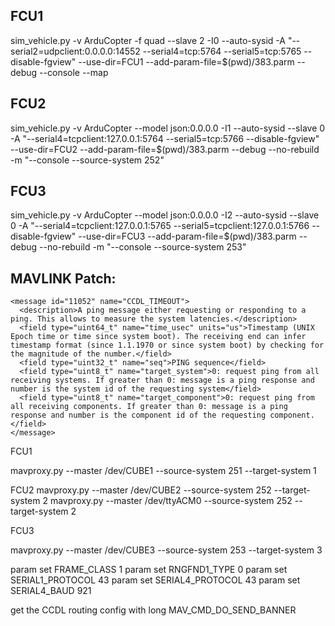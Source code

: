 ## FCU1 

sim_vehicle.py -v ArduCopter -f quad --slave 2 -I0 --auto-sysid -A "--serial2=udpclient:0.0.0.0:14552 --serial4=tcp:5764 --serial5=tcp:5765 --disable-fgview" --use-dir=FCU1 --add-param-file=$(pwd)/383.parm --debug --console --map

## FCU2

sim_vehicle.py -v ArduCopter --model json:0.0.0.0 -I1 --auto-sysid --slave 0 -A "--serial4=tcpclient:127.0.0.1:5764 --serial5=tcp:5766 --disable-fgview" --use-dir=FCU2 --add-param-file=$(pwd)/383.parm --debug --no-rebuild -m "--console --source-system 252"

## FCU3

sim_vehicle.py -v ArduCopter --model json:0.0.0.0 -I2 --auto-sysid --slave 0 -A "--serial4=tcpclient:127.0.0.1:5765 --serial5=tcpclient:127.0.0.1:5766 --disable-fgview" --use-dir=FCU3 --add-param-file=$(pwd)/383.parm --debug --no-rebuild -m "--console --source-system 253"


## MAVLINK Patch:

    <message id="11052" name="CCDL_TIMEOUT">
      <description>A ping message either requesting or responding to a ping. This allows to measure the system latencies.</description>
      <field type="uint64_t" name="time_usec" units="us">Timestamp (UNIX Epoch time or time since system boot). The receiving end can infer timestamp format (since 1.1.1970 or since system boot) by checking for the magnitude of the number.</field>
      <field type="uint32_t" name="seq">PING sequence</field>
      <field type="uint8_t" name="target_system">0: request ping from all receiving systems. If greater than 0: message is a ping response and number is the system id of the requesting system</field>
      <field type="uint8_t" name="target_component">0: request ping from all receiving components. If greater than 0: message is a ping response and number is the component id of the requesting component.</field>
    </message>


FCU1

mavproxy.py --master /dev/CUBE1 --source-system 251 --target-system 1


FCU2
mavproxy.py --master /dev/CUBE2 --source-system 252 --target-system 2
mavproxy.py --master /dev/ttyACM0 --source-system 252 --target-system 2

FCU3 

mavproxy.py --master /dev/CUBE3 --source-system 253 --target-system 3


param set FRAME_CLASS 1
param set RNGFND1_TYPE 0
param set SERIAL1_PROTOCOL 43
param set SERIAL4_PROTOCOL 43
param set SERIAL4_BAUD 921


get the CCDL routing config with 
long MAV_CMD_DO_SEND_BANNER
